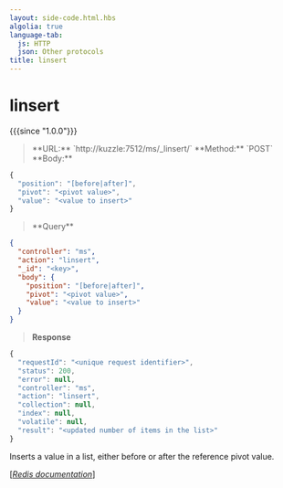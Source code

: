 ```yaml
---
layout: side-code.html.hbs
algolia: true
language-tab:
  js: HTTP
  json: Other protocols
title: linsert
---
```


# linsert

{{{since "1.0.0"}}}



<blockquote class="js">
<p>
**URL:** `http://kuzzle:7512/ms/_linsert/<key>`  
**Method:** `POST`  
**Body:**
</p>
</blockquote>


```js
{
  "position": "[before|after]",
  "pivot": "<pivot value>",
  "value": "<value to insert>"
}
```



<blockquote class="json">
<p>
**Query**
</p>
</blockquote>


```json
{
  "controller": "ms",
  "action": "linsert",
  "_id": "<key>",
  "body": {
    "position": "[before|after]",
    "pivot": "<pivot value>",
    "value": "<value to insert>"
  }
}
```

>**Response**

```javascript
{
  "requestId": "<unique request identifier>",
  "status": 200,
  "error": null,
  "controller": "ms",
  "action": "linsert",
  "collection": null,
  "index": null,
  "volatile": null,
  "result": "<updated number of items in the list>"
}
```

Inserts a value in a list, either before or after the reference pivot value.

[[_Redis documentation_]](https://redis.io/commands/linsert)
